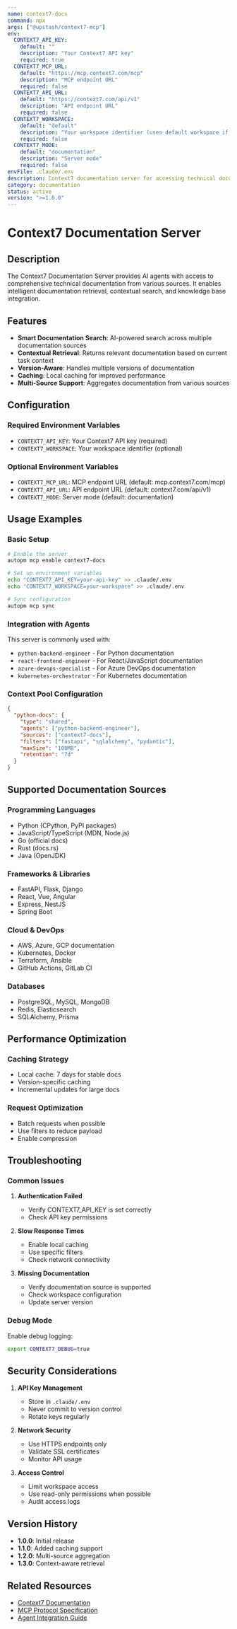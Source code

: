 ```yaml
---
name: context7-docs
command: npx
args: ["@upstash/context7-mcp"]
env:
  CONTEXT7_API_KEY:
    default: ""
    description: "Your Context7 API key"
    required: true
  CONTEXT7_MCP_URL:
    default: "https://mcp.context7.com/mcp"
    description: "MCP endpoint URL"
    required: false
  CONTEXT7_API_URL:
    default: "https://context7.com/api/v1"
    description: "API endpoint URL"
    required: false
  CONTEXT7_WORKSPACE:
    default: "default"
    description: "Your workspace identifier (uses default workspace if not set)"
    required: false
  CONTEXT7_MODE:
    default: "documentation"
    description: "Server mode"
    required: false
envFile: .claude/.env
description: Context7 documentation server for accessing technical documentation
category: documentation
status: active
version: ">=1.0.0"
---
```


# Context7 Documentation Server

## Description

The Context7 Documentation Server provides AI agents with access to comprehensive technical documentation from various sources. It enables intelligent documentation retrieval, contextual search, and knowledge base integration.

## Features

- **Smart Documentation Search**: AI-powered search across multiple documentation sources
- **Contextual Retrieval**: Returns relevant documentation based on current task context
- **Version-Aware**: Handles multiple versions of documentation
- **Caching**: Local caching for improved performance
- **Multi-Source Support**: Aggregates documentation from various sources

## Configuration

### Required Environment Variables

- `CONTEXT7_API_KEY`: Your Context7 API key (required)
- `CONTEXT7_WORKSPACE`: Your workspace identifier (optional)

### Optional Environment Variables

- `CONTEXT7_MCP_URL`: MCP endpoint URL (default: mcp.context7.com/mcp)
- `CONTEXT7_API_URL`: API endpoint URL (default: context7.com/api/v1)
- `CONTEXT7_MODE`: Server mode (default: documentation)

## Usage Examples

### Basic Setup

```bash
# Enable the server
autopm mcp enable context7-docs

# Set up environment variables
echo "CONTEXT7_API_KEY=your-api-key" >> .claude/.env
echo "CONTEXT7_WORKSPACE=your-workspace" >> .claude/.env

# Sync configuration
autopm mcp sync
```

### Integration with Agents

This server is commonly used with:
- `python-backend-engineer` - For Python documentation
- `react-frontend-engineer` - For React/JavaScript documentation
- `azure-devops-specialist` - For Azure DevOps documentation
- `kubernetes-orchestrator` - For Kubernetes documentation

### Context Pool Configuration

```json
{
  "python-docs": {
    "type": "shared",
    "agents": ["python-backend-engineer"],
    "sources": ["context7-docs"],
    "filters": ["fastapi", "sqlalchemy", "pydantic"],
    "maxSize": "100MB",
    "retention": "7d"
  }
}
```

## Supported Documentation Sources

### Programming Languages
- Python (CPython, PyPI packages)
- JavaScript/TypeScript (MDN, Node.js)
- Go (official docs)
- Rust (docs.rs)
- Java (OpenJDK)

### Frameworks & Libraries
- FastAPI, Flask, Django
- React, Vue, Angular
- Express, NestJS
- Spring Boot

### Cloud & DevOps
- AWS, Azure, GCP documentation
- Kubernetes, Docker
- Terraform, Ansible
- GitHub Actions, GitLab CI

### Databases
- PostgreSQL, MySQL, MongoDB
- Redis, Elasticsearch
- SQLAlchemy, Prisma

## Performance Optimization

### Caching Strategy
- Local cache: 7 days for stable docs
- Version-specific caching
- Incremental updates for large docs

### Request Optimization
- Batch requests when possible
- Use filters to reduce payload
- Enable compression

## Troubleshooting

### Common Issues

1. **Authentication Failed**
   - Verify CONTEXT7_API_KEY is set correctly
   - Check API key permissions

2. **Slow Response Times**
   - Enable local caching
   - Use specific filters
   - Check network connectivity

3. **Missing Documentation**
   - Verify documentation source is supported
   - Check workspace configuration
   - Update server version

### Debug Mode

Enable debug logging:
```bash
export CONTEXT7_DEBUG=true
```

## Security Considerations

1. **API Key Management**
   - Store in `.claude/.env`
   - Never commit to version control
   - Rotate keys regularly

2. **Network Security**
   - Use HTTPS endpoints only
   - Validate SSL certificates
   - Monitor API usage

3. **Access Control**
   - Limit workspace access
   - Use read-only permissions when possible
   - Audit access logs

## Version History

- **1.0.0**: Initial release
- **1.1.0**: Added caching support
- **1.2.0**: Multi-source aggregation
- **1.3.0**: Context-aware retrieval

## Related Resources

- [Context7 Documentation](https://docs.context7.com)
- [MCP Protocol Specification](https://modelcontextprotocol.org)
- [Agent Integration Guide](../agents/AGENT-MCP-INTEGRATION.md)